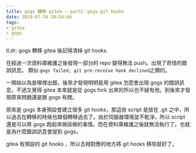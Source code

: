 ```yaml
---
title: gogs 轉移 gitea - part3：gogs-git hooks
date: 2019-07-10 20:24:44
tags:
- gitea
- gogs
---
```

tl;dr: gogs 轉移 gitea 後記得清掉 git hooks.

在經過一次資料庫維護之後發現一部分的 repo 變得無法 push。出現了奇怪的錯誤訊息。
類似 `gogs failed, git pre-receive hook declined`之類的。

一開始以為是哪裡出錯，後來才發現明明是用 gitea 怎麼會出現 gogs 的錯誤訊息，不過又覺得 gitea 本來就是從 gogs fork 出來的所以也不疑有他。到後來才發現原來問題還是跟 gogs 有關。  

原來是 gogs 本身預設會建立很多 git hooks，那這些 script 是放在 .git 之中，所以過去在轉移的時候也跟個轉移過去了。由於伺服器環境並不乾淨，所以 script 還是可以將 gogs 跑起來做該做的事情。而在資料庫維護之後就無法執行了。也就是為什麼錯誤訊息會提到 gogs。

gitea 有預設的 git hooks ，所以去相對應的地方將 git hooks 移除就好了。
